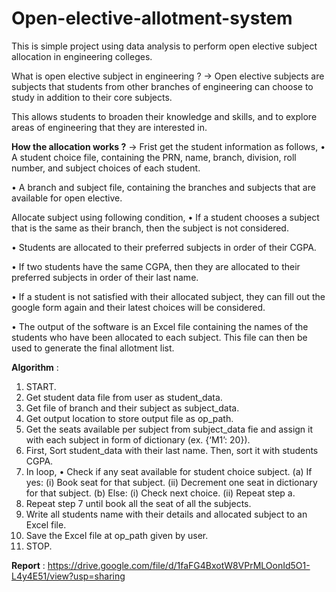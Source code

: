 # Open-elective-allotment-system
This is simple project using data analysis to perform open elective subject allocation in engineering colleges. 

What is open elective subject in engineering ?
-> Open elective subjects are subjects that students from other branches of engineering can choose to study in addition to their core subjects. 

   This allows students to broaden their knowledge and skills, and to explore areas of engineering that they are interested in.

**How the allocation works ?**
->  Frist get the student information as follows,
   •	A student choice file, containing the PRN, name, branch, division, roll number, and subject choices of each student.

   •	A branch and subject file, containing the branches and subjects that are available for open elective.

  Allocate subject using following condition,
   •	If a student chooses a subject that is the same as their branch, then the subject is not considered.

   •	Students are allocated to their preferred subjects in order of their CGPA.

   •	If two students have the same CGPA, then they are allocated to their preferred subjects in order of their last name.

   •	If a student is not satisfied with their allocated subject, they can fill out the google form again and their latest choices will be considered.

   •	The output of the software is an Excel file containing the names of the students who have been allocated to each subject. This file can then be used to generate the final allotment list.

**Algorithm** :
1)	START.
2)	Get student data file from user as student_data.
3)	Get file of branch and their subject as subject_data.
4)	Get output location to store output file as op_path.
5)	Get the seats available per subject from subject_data fie and assign it with each subject in form of dictionary (ex. {‘M1’: 20}).
6)	First, Sort student_data with their last name. Then, sort it with students CGPA.
7)	In loop,
•	Check if any seat available for student choice subject.
(a)	If yes:
(i)	Book seat for that subject.
(ii)	Decrement one seat in dictionary for that subject.
(b)	Else:
(i)	Check next choice.
(ii)	Repeat step a.
8)	Repeat step 7 until book all the seat of all the subjects.
9)	Write all students name with their details and allocated subject to an Excel file.
10)	Save the Excel file at op_path given by user.
11)	STOP.

**Report** : https://drive.google.com/file/d/1faFG4BxotW8VPrMLOonId5O1-L4y4E51/view?usp=sharing


